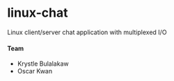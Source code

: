 # linux-chat

Linux client/server chat application with multiplexed I/O

#### Team
- Krystle Bulalakaw
- Oscar Kwan
